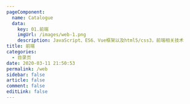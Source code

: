 ```yaml
---
pageComponent:
  name: Catalogue
  data:
    key: 01.前端
    imgUrl: /images/web-1.png
    description: JavaScript、ES6、Vue框架以及html5/css3，前端相关技术
title: 前端
categories:
  - 目录页
date: 2020-03-11 21:50:53
permalink: /web
sidebar: false
article: false
comment: false
editLink: false
---
```

